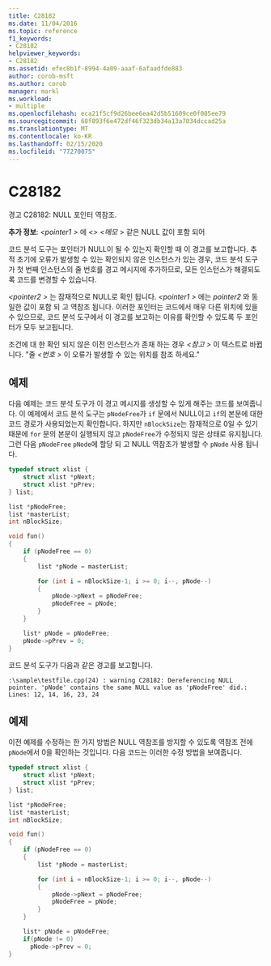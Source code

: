 ```yaml
---
title: C28182
ms.date: 11/04/2016
ms.topic: reference
f1_keywords:
- C28182
helpviewer_keywords:
- C28182
ms.assetid: efec8b1f-8994-4a09-aaaf-6afaadfde883
author: corob-msft
ms.author: corob
manager: markl
ms.workload:
- multiple
ms.openlocfilehash: eca21f5cf9d26bee6ea42d5b51609ce0f085ee79
ms.sourcegitcommit: 68f893f6e472df46f323db34a13a7034dccad25a
ms.translationtype: MT
ms.contentlocale: ko-KR
ms.lasthandoff: 02/15/2020
ms.locfileid: "77270075"
---
```

# <a name="c28182"></a>C28182
경고 C28182: NULL 포인터 역참조.

 **추가 정보**: *\<pointer1 >* 에 *\<>* *\<메모* > 같은 NULL 값이 포함 되어

 코드 분석 도구는 포인터가 NULL이 될 수 있는지 확인할 때 이 경고를 보고합니다. 추적 초기에 오류가 발생할 수 있는 확인되지 않은 인스턴스가 있는 경우, 코드 분석 도구가 첫 번째 인스턴스의 줄 번호를 경고 메시지에 추가하므로, 모든 인스턴스가 해결되도록 코드를 변경할 수 있습니다.

 *\<pointer2 >* 는 잠재적으로 NULL로 확인 됩니다. *\<pointer1 >* 에는 *pointer2* 와 동일한 값이 포함 되 고 역참조 됩니다. 이러한 포인터는 코드에서 매우 다른 위치에 있을 수 있으므로, 코드 분석 도구에서 이 경고를 보고하는 이유를 확인할 수 있도록 두 포인터가 모두 보고됩니다.

 조건에 대 한 확인 되지 않은 이전 인스턴스가 존재 하는 경우 *\<참고 >* 이 텍스트로 바뀝니다. "줄 *\<번호 >* 이 오류가 발생할 수 있는 위치를 참조 하세요."

## <a name="example"></a>예제
 다음 예제는 코드 분석 도구가 이 경고 메시지를 생성할 수 있게 해주는 코드를 보여줍니다. 이 예제에서 코드 분석 도구는 `pNodeFree`가 `if` 문에서 NULL이고 `if`의 본문에 대한 코드 경로가 사용되었는지 확인합니다. 하지만 `nBlockSize`는 잠재적으로 0일 수 있기 때문에 `for` 문의 본문이 실행되지 않고 `pNodeFree`가 수정되지 않은 상태로 유지됩니다. 그런 다음 `pNodeFree` `pNode`에 할당 되 고 NULL 역참조가 발생할 수 `pNode` 사용 됩니다.

```cpp
typedef struct xlist {
    struct xlist *pNext;
    struct xlist *pPrev;
} list;

list *pNodeFree;
list *masterList;
int nBlockSize;

void fun()
{
    if (pNodeFree == 0)
    {
        list *pNode = masterList;

        for (int i = nBlockSize-1; i >= 0; i--, pNode--)
        {
            pNode->pNext = pNodeFree;
            pNodeFree = pNode;
        }
    }

    list* pNode = pNodeFree;
    pNode->pPrev = 0;
}
```

 코드 분석 도구가 다음과 같은 경고를 보고합니다.

```
:\sample\testfile.cpp(24) : warning C28182: Dereferencing NULL pointer. 'pNode' contains the same NULL value as 'pNodeFree' did.: Lines: 12, 14, 16, 23, 24
```

## <a name="example"></a>예제
 이전 예제를 수정하는 한 가지 방법은 NULL 역참조를 방지할 수 있도록 역참조 전에 `pNode`에서 0을 확인하는 것입니다. 다음 코드는 이러한 수정 방법을 보여줍니다.

```cpp
typedef struct xlist {
    struct xlist *pNext;
    struct xlist *pPrev;
} list;

list *pNodeFree;
list *masterList;
int nBlockSize;

void fun()
{
    if (pNodeFree == 0)
    {
        list *pNode = masterList;

        for (int i = nBlockSize-1; i >= 0; i--, pNode--)
        {
            pNode->pNext = pNodeFree;
            pNodeFree = pNode;
        }
    }

    list* pNode = pNodeFree;
    if(pNode != 0)
      pNode->pPrev = 0;
}
```
